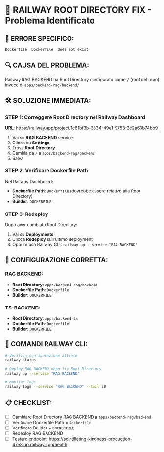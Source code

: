 # 🚨 RAILWAY ROOT DIRECTORY FIX - Problema Identificato

## 🔴 ERRORE SPECIFICO:
```
Dockerfile `Dockerfile` does not exist
```

## 🔍 CAUSA DEL PROBLEMA:
Railway RAG BACKEND ha Root Directory configurato come `/` (root del repo) invece di `apps/backend-rag/backend/`

## 🛠️ SOLUZIONE IMMEDIATA:

### STEP 1: Correggere Root Directory nel Railway Dashboard

**URL**: https://railway.app/project/1c81bf3b-3834-49e1-9753-2e2a63b74bb9

1. Vai su **RAG BACKEND** service
2. Clicca su **Settings**
3. Trova **Root Directory**
4. Cambia da `/` a `apps/backend-rag/backend`
5. Salva

### STEP 2: Verificare Dockerfile Path

Nel Railway Dashboard:
- **Dockerfile Path**: `Dockerfile` (dovrebbe essere relativo alla Root Directory)
- **Builder**: `DOCKERFILE`

### STEP 3: Redeploy

Dopo aver cambiato Root Directory:
1. Vai su **Deployments**
2. Clicca **Redeploy** sull'ultimo deployment
3. Oppure usa Railway CLI: `railway up --service "RAG BACKEND"`

## 🎯 CONFIGURAZIONE CORRETTA:

### RAG BACKEND:
- **Root Directory**: `apps/backend-rag/backend`
- **Dockerfile Path**: `Dockerfile`
- **Builder**: `DOCKERFILE`

### TS-BACKEND:
- **Root Directory**: `apps/backend-ts`
- **Dockerfile Path**: `Dockerfile`
- **Builder**: `DOCKERFILE`

## 🚀 COMANDI RAILWAY CLI:

```bash
# Verifica configurazione attuale
railway status

# Deploy RAG BACKEND dopo fix Root Directory
railway up --service "RAG BACKEND"

# Monitor logs
railway logs --service "RAG BACKEND" --tail 20
```

## 📋 CHECKLIST:

- [ ] Cambiare Root Directory RAG BACKEND a `apps/backend-rag/backend`
- [ ] Verificare Dockerfile Path = `Dockerfile`
- [ ] Verificare Builder = `DOCKERFILE`
- [ ] Redeploy RAG BACKEND
- [ ] Testare endpoint: https://scintillating-kindness-production-47e3.up.railway.app/health
